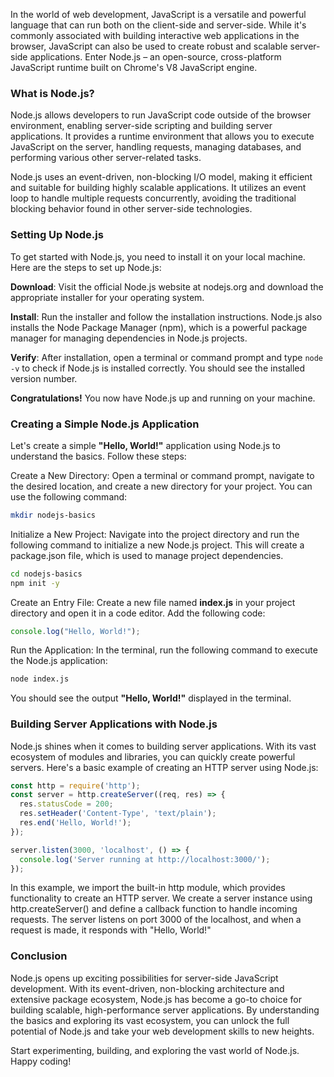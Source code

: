<script>
  import { Link, Button } from '$lib/components/mines';
  import "./style.css"
</script>

In the world of web development, JavaScript is a versatile and powerful language that can run both on the client-side and server-side. While it's commonly associated with building interactive web applications in the browser, JavaScript can also be used to create robust and scalable server-side applications. Enter Node.js – an open-source, cross-platform JavaScript runtime built on Chrome's V8 JavaScript engine.  


### What is Node.js?

Node.js allows developers to run JavaScript code outside of the browser environment, enabling server-side scripting and building server applications. It provides a runtime environment that allows you to execute JavaScript on the server, handling requests, managing databases, and performing various other server-related tasks.

Node.js uses an event-driven, non-blocking I/O model, making it efficient and suitable for building highly scalable applications. It utilizes an event loop to handle multiple requests concurrently, avoiding the traditional blocking behavior found in other server-side technologies.


### Setting Up Node.js

To get started with Node.js, you need to install it on your local machine. Here are the steps to set up Node.js:

**Download**: Visit the official <Link href="https://nodejs.org/">Node.js</Link> website at nodejs.org and download the appropriate installer for your operating system.

**Install**: Run the installer and follow the installation instructions. Node.js also installs the Node Package Manager (npm), which is a powerful package manager for managing dependencies in Node.js projects.

**Verify**: After installation, open a terminal or command prompt and type ```node -v``` to check if Node.js is installed correctly. You should see the installed version number.

**Congratulations!** You now have Node.js up and running on your machine.


### Creating a Simple Node.js Application 

Let's create a simple **"Hello, World!"** application using Node.js to understand the basics. Follow these steps:

Create a New Directory: Open a terminal or command prompt, navigate to the desired location, and create a new directory for your project. You can use the following command:

```bash
mkdir nodejs-basics
```

Initialize a New Project: Navigate into the project directory and run the following command to initialize a new Node.js project. This will create a package.json file, which is used to manage project dependencies.

```bash
cd nodejs-basics
npm init -y
```

Create an Entry File: Create a new file named **index.js** in your project directory and open it in a code editor. Add the following code:

```js
console.log("Hello, World!");
```
Run the Application: In the terminal, run the following command to execute the Node.js application:

```bash
node index.js
```

You should see the output **"Hello, World!"** displayed in the terminal.


### Building Server Applications with Node.js

Node.js shines when it comes to building server applications. With its vast ecosystem of modules and libraries, you can quickly create powerful servers. Here's a basic example of creating an HTTP server using Node.js:

```js
const http = require('http');
const server = http.createServer((req, res) => {
  res.statusCode = 200;
  res.setHeader('Content-Type', 'text/plain');
  res.end('Hello, World!');
});
```

```js
server.listen(3000, 'localhost', () => {
  console.log('Server running at http://localhost:3000/');
});
```

In this example, we import the built-in http module, which provides functionality to create an HTTP server. We create a server instance using http.createServer() and define a callback function to handle incoming requests. The server listens on port 3000 of the localhost, and when a request is made, it responds with "Hello, World!"


### Conclusion

Node.js opens up exciting possibilities for server-side JavaScript development. With its event-driven, non-blocking architecture and extensive package ecosystem, Node.js has become a go-to choice for building scalable, high-performance server applications. By understanding the basics and exploring its vast ecosystem, you can unlock the full potential of Node.js and take your web development skills to new heights.

Start experimenting, building, and exploring the vast world of Node.js. Happy coding!